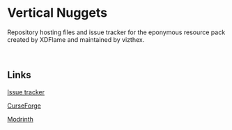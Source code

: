 # Vertical Nuggets

Repository hosting files and issue tracker for the eponymous resource pack created by XDFlame and maintained by vizthex.

<br />

## Links

[Issue tracker](https://github.com/XDFlame/VerticalNuggets/issues)

[CurseForge](https://www.curseforge.com/minecraft/texture-packs/vertical-nuggets)

[Modrinth](https://modrinth.com/resourcepack/vertical-nuggets)
